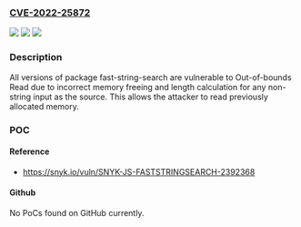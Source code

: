 ### [CVE-2022-25872](https://cve.mitre.org/cgi-bin/cvename.cgi?name=CVE-2022-25872)
![](https://img.shields.io/static/v1?label=Product&message=fast-string-search&color=blue)
![](https://img.shields.io/static/v1?label=Version&message=n%2Fa&color=blue)
![](https://img.shields.io/static/v1?label=Vulnerability&message=Out-of-bounds%20Read&color=brighgreen)

### Description

All versions of package fast-string-search are vulnerable to Out-of-bounds Read due to incorrect memory freeing and length calculation for any non-string input as the source. This allows the attacker to read previously allocated memory.

### POC

#### Reference
- https://snyk.io/vuln/SNYK-JS-FASTSTRINGSEARCH-2392368

#### Github
No PoCs found on GitHub currently.

